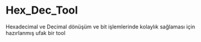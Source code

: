 # Hex_Dec_Tool
Hexadecimal ve Decimal dönüşüm ve bit işlemlerinde kolaylık sağlaması için hazırlanmış ufak bir tool